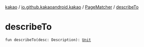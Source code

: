 [kakao](../../index.md) / [io.github.kakaoandroid.kakao](../index.md) / [PageMatcher](index.md) / [describeTo](./describe-to.md)

# describeTo

`fun describeTo(desc: Description): `[`Unit`](https://kotlinlang.org/api/latest/jvm/stdlib/kotlin/-unit/index.html)